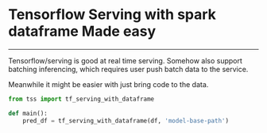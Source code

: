 # Tensorflow Serving with spark dataframe Made easy

---

Tensorflow/serving is good at real time serving. Somehow also support batching inferencing, which requires user push batch data to the service.

Meanwhile it might be easier with just bring code to the data.


```python
from tss import tf_serving_with_dataframe

def main():
    pred_df = tf_serving_with_dataframe(df, 'model-base-path')

```

